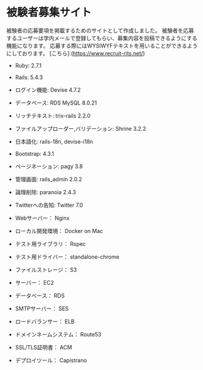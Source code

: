 # 被験者募集サイト

被験者の応募要項を掲載するためのサイトとして作成しました。
被験者を応募するユーザーは学内メールで登録してもらい、募集内容を投稿できるようにする機能になります。
応募する際にはWYSIWYFテキストを用いることができるようにしております。
[こちら]:(https://www.recruit-rits.net/)


* Ruby: 2.7.1

* Rails: 5.4.3

* ログイン機能: Devise 4.7.2

* データベース: RDS MySQL 8.0.21

* リッチテキスト: trix-rails 2.2.0

* ファイルアップローダー,バリデーション: Shrine 3.2.2

* 日本語化: rails-18n, devise-i18n

* Bootstrap: 4.3.1

* ページネーション: pagy 3.8

* 管理画面: rails_admin 2.0.2

* 論理削除: paranoia 2.4.3

* Twitterへの告知: Twitter 7.0

* Webサーバー： Nginx

* ローカル開発環境： Docker on Mac

* テスト用ライブラリ： Rspec

* テスト用ドライバー： standalone-chrome

* ファイルストレージ： S3

* サーバー： EC2

* データベース： RDS

* SMTPサーバー： SES

* ロードバランサー： ELB

* ドメインネームシステム： Route53

* SSL/TLS証明書： ACM

* デプロイツール： Capistrano